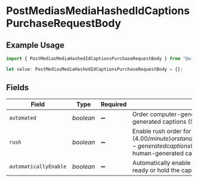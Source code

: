 # PostMediasMediaHashedIdCaptionsPurchaseRequestBody

## Example Usage

```typescript
import { PostMediasMediaHashedIdCaptionsPurchaseRequestBody } from "@wistia/wistia-api-client/models/operations";

let value: PostMediasMediaHashedIdCaptionsPurchaseRequestBody = {};
```

## Fields

| Field                                                                                                                                                                                                      | Type                                                                                                                                                                                                       | Required                                                                                                                                                                                                   | Description                                                                                                                                                                                                |
| ---------------------------------------------------------------------------------------------------------------------------------------------------------------------------------------------------------- | ---------------------------------------------------------------------------------------------------------------------------------------------------------------------------------------------------------- | ---------------------------------------------------------------------------------------------------------------------------------------------------------------------------------------------------------- | ---------------------------------------------------------------------------------------------------------------------------------------------------------------------------------------------------------- |
| `automated`                                                                                                                                                                                                | *boolean*                                                                                                                                                                                                  | :heavy_minus_sign:                                                                                                                                                                                         | Order computer-generated captions (free) or human-generated captions ($2.50/minute).                                                                                                                       |
| `rush`                                                                                                                                                                                                     | *boolean*                                                                                                                                                                                                  | :heavy_minus_sign:                                                                                                                                                                                         | Enable rush order for one business day turnaround ($4.00/minute) or standard four business day turnaround for human-generated captions ($2.50/minute). Rush can only be used for human-generated captions. |
| `automaticallyEnable`                                                                                                                                                                                      | *boolean*                                                                                                                                                                                                  | :heavy_minus_sign:                                                                                                                                                                                         | Automatically enable captions for the video once the order is ready or hold the captions for review before manually enabling.                                                                              |